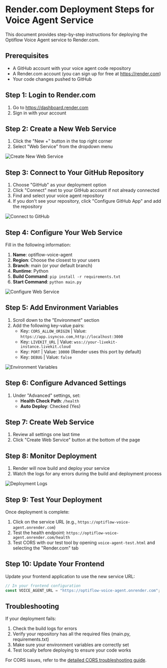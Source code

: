 # Render.com Deployment Steps for Voice Agent Service

This document provides step-by-step instructions for deploying the Optiflow Voice Agent service to Render.com.

## Prerequisites

- A GitHub account with your voice agent code repository
- A Render.com account (you can sign up for free at https://render.com)
- Your code changes pushed to GitHub

## Step 1: Login to Render.com

1. Go to https://dashboard.render.com
2. Sign in with your account

## Step 2: Create a New Web Service

1. Click the "New +" button in the top right corner
2. Select "Web Service" from the dropdown menu

![Create New Web Service](https://docs.render.com/img/create-new-service.png)

## Step 3: Connect to Your GitHub Repository

1. Choose "GitHub" as your deployment option
2. Click "Connect" next to your GitHub account if not already connected
3. Find and select your voice agent repository
4. If you don't see your repository, click "Configure GitHub App" and add the repository

![Connect to GitHub](https://docs.render.com/img/services/services-select-repo.png)

## Step 4: Configure Your Web Service

Fill in the following information:

1. **Name**: optiflow-voice-agent
2. **Region**: Choose the closest to your users
3. **Branch**: main (or your default branch)
4. **Runtime**: Python
5. **Build Command**: `pip install -r requirements.txt`
6. **Start Command**: `python main.py`

![Configure Web Service](https://docs.render.com/img/python-configure.png)

## Step 5: Add Environment Variables

1. Scroll down to the "Environment" section
2. Add the following key-value pairs:
   - Key: `CORS_ALLOW_ORIGIN` | Value: `https://app.isyncso.com,http://localhost:3000`
   - Key: `LIVEKIT_URL` | Value: `wss://your-livekit-instance.livekit.cloud`
   - Key: `PORT` | Value: `10000` (Render uses this port by default)
   - Key: `DEBUG` | Value: `false`

![Environment Variables](https://docs.render.com/img/environment-variables.png)

## Step 6: Configure Advanced Settings

1. Under "Advanced" settings, set:
   - **Health Check Path**: `/health`
   - **Auto Deploy**: Checked (Yes)

## Step 7: Create Web Service

1. Review all settings one last time
2. Click "Create Web Service" button at the bottom of the page

## Step 8: Monitor Deployment

1. Render will now build and deploy your service
2. Watch the logs for any errors during the build and deployment process

![Deployment Logs](https://docs.render.com/img/services/services-logs.png)

## Step 9: Test Your Deployment

Once deployment is complete:

1. Click on the service URL (e.g., `https://optiflow-voice-agent.onrender.com`)
2. Test the health endpoint: `https://optiflow-voice-agent.onrender.com/health`
3. Test CORS with our test tool by opening `voice-agent-test.html` and selecting the "Render.com" tab

## Step 10: Update Your Frontend

Update your frontend application to use the new service URL:

```javascript
// In your frontend configuration
const VOICE_AGENT_URL = "https://optiflow-voice-agent.onrender.com";
```

## Troubleshooting

If your deployment fails:

1. Check the build logs for errors
2. Verify your repository has all the required files (main.py, requirements.txt)
3. Make sure your environment variables are correctly set
4. Test locally before deploying to ensure your code works

For CORS issues, refer to the [detailed CORS troubleshooting guide](VOICE_AGENT_RENDER_DEPLOY.md#understanding-cors-errors). 